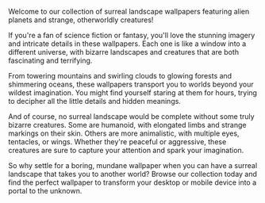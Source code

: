 <!--
Write me content for website with wallpaper "A surreal landscape of alien planets and strange, otherworldly creatures."
-->

<!--font:Poppins-->

Welcome to our collection of surreal landscape wallpapers featuring alien planets and strange, otherworldly creatures! 

If you're a fan of science fiction or fantasy, you'll love the stunning imagery and intricate details in these wallpapers. Each one is like a window into a different universe, with bizarre landscapes and creatures that are both fascinating and terrifying.

From towering mountains and swirling clouds to glowing forests and shimmering oceans, these wallpapers transport you to worlds beyond your wildest imagination. You might find yourself staring at them for hours, trying to decipher all the little details and hidden meanings.

And of course, no surreal landscape would be complete without some truly bizarre creatures. Some are humanoid, with elongated limbs and strange markings on their skin. Others are more animalistic, with multiple eyes, tentacles, or wings. Whether they're peaceful or aggressive, these creatures are sure to capture your attention and spark your imagination.

So why settle for a boring, mundane wallpaper when you can have a surreal landscape that takes you to another world? Browse our collection today and find the perfect wallpaper to transform your desktop or mobile device into a portal to the unknown.
